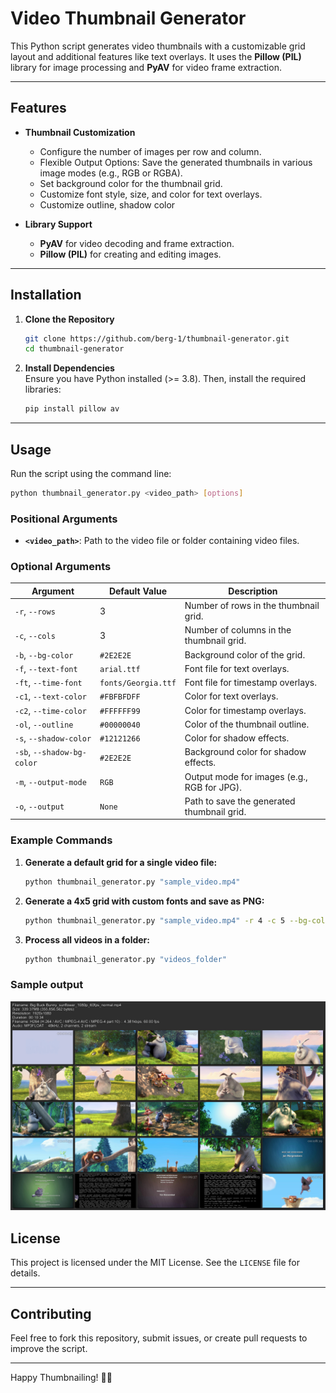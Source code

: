 # Video Thumbnail Generator

This Python script generates video thumbnails with a customizable grid layout and additional features like text
overlays. It uses the **Pillow (PIL)** library for image processing and **PyAV** for video frame extraction.

---

## Features

- **Thumbnail Customization**
    - Configure the number of images per row and column.
    - Flexible Output Options: Save the generated thumbnails in various image modes (e.g., RGB or RGBA).
    - Set background color for the thumbnail grid.
    - Customize font style, size, and color for text overlays.
    - Customize outline, shadow color

- **Library Support**
    - **PyAV** for video decoding and frame extraction.
    - **Pillow (PIL)** for creating and editing images.

---

## Installation

1. **Clone the Repository**
   ```bash
   git clone https://github.com/berg-1/thumbnail-generator.git
   cd thumbnail-generator
   ```

2. **Install Dependencies**  
   Ensure you have Python installed (>= 3.8). Then, install the required libraries:
   ```bash
   pip install pillow av
   ```

---

## Usage

Run the script using the command line:
```bash
python thumbnail_generator.py <video_path> [options]
```

### Positional Arguments

- **`<video_path>`**: Path to the video file or folder containing video files.

### Optional Arguments

| Argument                   | Default Value       | Description                                 |
|----------------------------|---------------------|---------------------------------------------|
| `-r`, `--rows`             | 3                   | Number of rows in the thumbnail grid.       |
| `-c`, `--cols`             | 3                   | Number of columns in the thumbnail grid.    |
| `-b`, `--bg-color`         | `#2E2E2E`           | Background color of the grid.               |
| `-f`, `--text-font`        | `arial.ttf`         | Font file for text overlays.                |
| `-ft`, `--time-font`       | `fonts/Georgia.ttf` | Font file for timestamp overlays.           |
| `-c1`, `--text-color`      | `#FBFBFDFF`         | Color for text overlays.                    |
| `-c2`, `--time-color`      | `#FFFFFF99`         | Color for timestamp overlays.               |
| `-ol`, `--outline`         | `#00000040`         | Color of the thumbnail outline.             |
| `-s`, `--shadow-color`     | `#12121266`         | Color for shadow effects.                   |
| `-sb`, `--shadow-bg-color` | `#2E2E2E`           | Background color for shadow effects.        |
| `-m`, `--output-mode`      | `RGB`               | Output mode for images (e.g., RGB for JPG). |
| `-o`, `--output`           | `None`              | Path to save the generated thumbnail grid.  |

### Example Commands

1. **Generate a default grid for a single video file:**

   ```bash
   python thumbnail_generator.py "sample_video.mp4"
   ```

2. **Generate a 4x5 grid with custom fonts and save as PNG:**

   ```bash
   python thumbnail_generator.py "sample_video.mp4" -r 4 -c 5 --bg-color='#000000' -m RGBA -o "output.png"
   ```

3. **Process all videos in a folder:**

   ```bash
   python thumbnail_generator.py "videos_folder"
   ```

### Sample output

![sample](https://github.com/berg-1/thumbnail-generator/blob/105ed6e2a7f78776300d92cdf97bbdd5541c465a/sample/Big%20Buck%20Bunny_sunflower_1080p_60fps_normal.mp4.jpg)

## License

This project is licensed under the MIT License. See the `LICENSE` file for details.

---

## Contributing

Feel free to fork this repository, submit issues, or create pull requests to improve the script.

------

Happy Thumbnailing! 🎥📸
